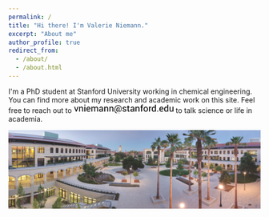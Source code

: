 ```yaml
---
permalink: /
title: "Hi there! I'm Valerie Niemann."
excerpt: "About me"
author_profile: true
redirect_from: 
  - /about/
  - /about.html
---
```


I'm a PhD student at Stanford University working in chemical engineering. You can find more about my research and academic work on this site. Feel free to reach out to <img src="/images/email.png" alt="Email" width="200"/> to talk science or life in academia.

![Stanford Chemical Engineering](/images/stanford-cheme.png)


